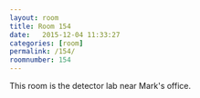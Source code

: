 ```yaml
---
layout: room
title: Room 154
date:   2015-12-04 11:33:27
categories: [room]
permalink: /154/
roomnumber: 154
---
```


This room is the detector lab near Mark's office.

